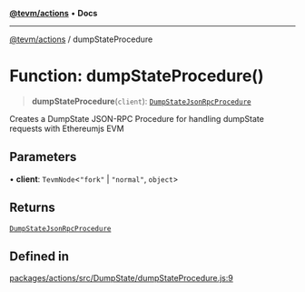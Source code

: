 [**@tevm/actions**](../README.md) • **Docs**

***

[@tevm/actions](../globals.md) / dumpStateProcedure

# Function: dumpStateProcedure()

> **dumpStateProcedure**(`client`): [`DumpStateJsonRpcProcedure`](../type-aliases/DumpStateJsonRpcProcedure.md)

Creates a DumpState JSON-RPC Procedure for handling dumpState requests with Ethereumjs EVM

## Parameters

• **client**: `TevmNode`\<`"fork"` \| `"normal"`, `object`\>

## Returns

[`DumpStateJsonRpcProcedure`](../type-aliases/DumpStateJsonRpcProcedure.md)

## Defined in

[packages/actions/src/DumpState/dumpStateProcedure.js:9](https://github.com/evmts/tevm-monorepo/blob/main/packages/actions/src/DumpState/dumpStateProcedure.js#L9)
